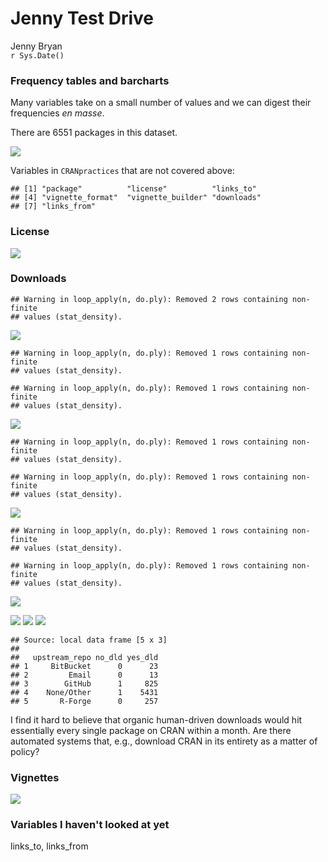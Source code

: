 # Jenny Test Drive
Jenny Bryan  
`r Sys.Date()`  





### Frequency tables and barcharts

Many variables take on a small number of values and we can digest their frequencies *en masse*.

There are 6551 packages in this dataset.



![](jenny_test_drive_files/figure-html/barchart-simple-factors-1.png) 

Variables in `CRANpractices` that are not covered above:


```
## [1] "package"          "license"          "links_to"        
## [4] "vignette_format"  "vignette_builder" "downloads"       
## [7] "links_from"
```

### License

![](jenny_test_drive_files/figure-html/license-1.png) 

### Downloads


```
## Warning in loop_apply(n, do.ply): Removed 2 rows containing non-finite
## values (stat_density).
```

![](jenny_test_drive_files/figure-html/downloads-densityplots-1.png) 

```
## Warning in loop_apply(n, do.ply): Removed 1 rows containing non-finite
## values (stat_density).
```

```
## Warning in loop_apply(n, do.ply): Removed 1 rows containing non-finite
## values (stat_density).
```

![](jenny_test_drive_files/figure-html/downloads-densityplots-2.png) 

```
## Warning in loop_apply(n, do.ply): Removed 1 rows containing non-finite
## values (stat_density).
```

```
## Warning in loop_apply(n, do.ply): Removed 1 rows containing non-finite
## values (stat_density).
```

![](jenny_test_drive_files/figure-html/downloads-densityplots-3.png) 

```
## Warning in loop_apply(n, do.ply): Removed 1 rows containing non-finite
## values (stat_density).
```

```
## Warning in loop_apply(n, do.ply): Removed 1 rows containing non-finite
## values (stat_density).
```

![](jenny_test_drive_files/figure-html/downloads-densityplots-4.png) 

![](jenny_test_drive_files/figure-html/downloads-stripplots-1.png) ![](jenny_test_drive_files/figure-html/downloads-stripplots-2.png) ![](jenny_test_drive_files/figure-html/downloads-stripplots-3.png) 


```
## Source: local data frame [5 x 3]
## 
##   upstream_repo no_dld yes_dld
## 1     BitBucket      0      23
## 2         Email      0      13
## 3        GitHub      1     825
## 4    None/Other      1    5431
## 5       R-Forge      0     257
```

I find it hard to believe that organic human-driven downloads would hit essentially every single package on CRAN within a month. Are there automated systems that, e.g., download CRAN in its entirety as a matter of policy? 

### Vignettes

![](jenny_test_drive_files/figure-html/vignettes-1.png) 

### Variables I haven't looked at yet

links_to, links_from
